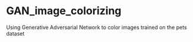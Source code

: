 # GAN_image_colorizing
Using Generative Adversarial Network to color images trained on the pets dataset
